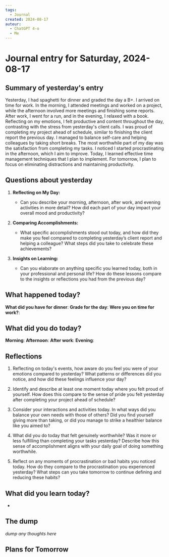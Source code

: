 ```yaml
---
tags:
  - Journal
created: 2024-08-17
auteur:
  - ChatGPT 4-o
  - Me
---
```

# Journal entry for Saturday, 2024-08-17

## Summary of yesterday's entry

Yesterday, I had spaghetti for dinner and graded the day a B+. I arrived on time for work. In the morning, I attended meetings and worked on a project, while the afternoon involved more meetings and finishing some reports. After work, I went for a run, and in the evening, I relaxed with a book. Reflecting on my emotions, I felt productive and content throughout the day, contrasting with the stress from yesterday's client calls. I was proud of completing my project ahead of schedule, similar to finishing the client report the previous day. I managed to balance self-care and helping colleagues by taking short breaks. The most worthwhile part of my day was the satisfaction from completing my tasks. I noticed I started procrastinating in the afternoon, which I aim to improve. Today, I learned effective time management techniques that I plan to implement. For tomorrow, I plan to focus on eliminating distractions and maintaining productivity.

## Questions about yesterday

1. **Reflecting on My Day:**
   - Can you describe your morning, afternoon, after work, and evening activities in more detail? How did each part of your day impact your overall mood and productivity?

2. **Comparing Accomplishments:**
   - What specific accomplishments stood out today, and how did they make you feel compared to completing yesterday’s client report and helping a colleague? What steps did you take to celebrate these achievements?

3. **Insights on Learning:**
   - Can you elaborate on anything specific you learned today, both in your professional and personal life? How do these lessons compare to the insights or reflections you had from the previous day?

## What happened today?

**What did you have for dinner**: 
**Grade for the day**: 
**Were you on time for work?**:

## What did you do today?

**Morning**: 
**Afternoon**: 
**After work**: 
**Evening**: 

## Reflections

1. Reflecting on today's events, how aware do you feel you were of your emotions compared to yesterday? What patterns or differences did you notice, and how did these feelings influence your day?

2. Identify and describe at least one moment today where you felt proud of yourself. How does this compare to the sense of pride you felt yesterday after completing your project ahead of schedule?

3. Consider your interactions and activities today. In what ways did you balance your own needs with those of others? Did you find yourself giving more than taking, or did you manage to strike a healthier balance like you aimed to?

4. What did you do today that felt genuinely worthwhile? Was it more or less fulfilling than completing your tasks yesterday? Describe how this sense of accomplishment aligns with your daily goal of doing something worthwhile.

5. Reflect on any moments of procrastination or bad habits you noticed today. How do they compare to the procrastination you experienced yesterday? What steps can you take tomorrow to continue defining and reducing these habits?

## What did you learn today?

-

## The dump
*dump any thoughts here*

## Plans for Tomorrow
